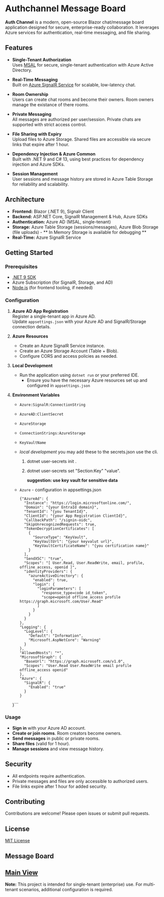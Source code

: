 # Authchannel Message Board

**Auth Channel** is a modern, open-source Blazor chat/message board application designed for secure, enterprise-ready collaboration. It leverages Azure services for authentication, real-time messaging, and file sharing.

## Features

- **Single-Tenant Authorization**  
  Uses [MSAL](https://github.com/AzureAD/microsoft-authentication-library-for-dotnet) for secure, single-tenant authentication with Azure Active Directory.

- **Real-Time Messaging**  
  Built on [Azure SignalR Service](https://docs.microsoft.com/en-us/azure/azure-signalr/signalr-overview) for scalable, low-latency chat.

- **Room Ownership**  
  Users can create chat rooms and become their owners. Room owners manage the existance of there rooms.

- **Private Messaging**  
  All messages are authorized per user/session. Private chats are supported with strict access control.

- **File Sharing with Expiry**  
  Upload files to Azure Storage. Shared files are accessible via secure links that expire after 1 hour.

- **Dependency Injection & Azure Common**  
  Built with .NET 9 and C# 13, using best practices for dependency injection and Azure SDKs.

- **Session Management**  
  User sessions and message history are stored in Azure Table Storage for reliability and scalability.

## Architecture

- **Frontend:** Blazor (.NET 9), Signalr Client
- **Backend:** ASP.NET Core, SignalR Management & Hub, Azure SDKs
- **Authentication:** Azure AD (MSAL, single-tenant)
- **Storage:** Azure Table Storage (sessions/messages), Azure Blob Storage (file uploads) - ** In Memory Storage is available for debugging **
- **Real-Time:** Azure SignalR Service

## Getting Started

### Prerequisites

- [.NET 9 SDK](https://dotnet.microsoft.com/download)
- Azure Subscription (for SignalR, Storage, and AD)
- [Node.js](https://nodejs.org/) (for frontend tooling, if needed)

### Configuration

1. **Azure AD App Registration**  
   Register a single-tenant app in Azure AD.  
   Update `appsettings.json` with your Azure AD and SignalR/Storage connection details.

2. **Azure Resources**  
   - Create an Azure SignalR Service instance.
   - Create an Azure Storage Account (Table + Blob).
   - Configure CORS and access policies as needed.

3. **Local Development**  
   - Run the application using `dotnet run` or your preferred IDE.
	 - Ensure you have the necessary Azure resources set up and configured in `appsettings.json`

4. **Environment Variables**  
   - `Azure:SignalR:ConnectionString`
   - `AzureAD:ClientSecret`
   - `AzureStorage`
   - `ConnectionStrings:AzureStorage`
   - `KeyVaultName`
   - *local development* you may add these to the secrets.json use the cli.
      1. dotnet user-secrets init .
      2. dotnet user-secrets set "Section:Key" "value".
      
		 **suggestion: use key vault for sensitive data**
  	
   - `Azure` - configuration in appsettings.json 
      ```
      {"AzureAd": {
	    "Instance": "https://login.microsoftonline.com/",
	    "Domain": "{your EntraId domain}",
	    "TenantId": "{you TenantId}",
	    "ClientId": "{your App Registration ClientId}",
	    "CallbackPath": "/signin-oidc",
	    "SkipUnrecognizedRequests": true,
	    "TokenDecryptionCertificates": [
	      {
	        "SourceType": "KeyVault",
	        "KeyVaultUrl": "{your keyvalut url}",
	        "KeyVaultCertificateName": "{you certification name}"
	      }
	    ],
	    "SendX5C": "true",
	    "Scopes": "[ User.Read, User.ReadWrite, email, profile, offline_access, openid ]",
	    "identityProviders": {
	      "azureActiveDirectory": {
	        "enabled": true,
	        "login": {
	          "loginParameters": [
	            "response_type=code id_token",
	            "scope=openid offline_access profile https://graph.microsoft.com/User.Read"
	          ]
	        }
	      }
	    }
	  },
	  "Logging": {
	    "LogLevel": {
	      "Default": "Information",
	      "Microsoft.AspNetCore": "Warning"
	    }
	  },
	  "AllowedHosts": "*",
	  "MicrosoftGraph": {
	    "BaseUrl": "https://graph.microsoft.com/v1.0",
	    "Scopes": "User.Read User.ReadWrite email profile offline_access openid"
	  },
	  "Azure": {
	    "SignalR": {
	      "Enabled": "true"
	    }
	  }
	}```
  
	
### Usage

- **Sign in** with your Azure AD account.
- **Create or join rooms**. Room creators become owners.
- **Send messages** in public or private rooms.
- **Share files** (valid for 1 hour).
- **Manage sessions** and view message history.

## Security

- All endpoints require authentication.
- Private messages and files are only accessible to authorized users.
- File links expire after 1 hour for added security.

## Contributing

Contributions are welcome! Please open issues or submit pull requests.

## License

[MIT License](/LICENSE.txt)

## Message Board
[Main View ](/MessageBoard.png)
---

**Note:** This project is intended for single-tenant (enterprise) use. For multi-tenant scenarios, additional configuration is required.

